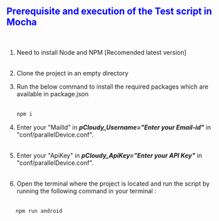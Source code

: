 **<font color ="Blue"><h2>Prerequisite and execution of the Test script in Mocha</h2>**</font><br>

1. Need to install Node and NPM [Recomended latest version]<br><br>

2. Clone the project in an empty directory  

2. Run the below command to install the required packages which are available in package.json  <br><br>

    ```bash 
    npm i 
    ```
5. Enter your "MailId" in ***pCloudy_Username="Enter your Email-id"*** in "conf/parallelDevice.conf".<br><br>
6. Enter your "ApiKey" in ***pCloudy_ApiKey="Enter your API Key"*** in "conf/parallelDevice.conf". <br><br>
6. Open the terminal where the project is located and run the script by running the following command in your terminal :<br><br>
 ```bash 
    npm run android